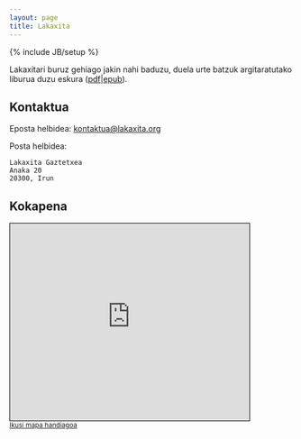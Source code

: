 ```yaml
---
layout: page
title: Lakaxita
---
```


{% include JB/setup %}

Lakaxitari buruz gehiago jakin nahi baduzu, duela urte batzuk argitaratutako
liburua duzu eskura ([pdf][pdf]|[epub][epub]).

[pdf]: {{ASSET_PATH}}book/lakaxita.pdf
[epub]: {{ASSET_PATH}}book/lakaxita.epub

Kontaktua
---------

Eposta helbidea: [kontaktua@lakaxita.org](mailto:kontaktua@lakaxita.org)

Posta helbidea:

    Lakaxita Gaztetxea
    Anaka 20
    20300, Irun

Kokapena
--------

<iframe width="425" height="350" frameborder="0" scrolling="no" marginheight="0" marginwidth="0" src="http://www.openstreetmap.org/export/embed.html?bbox=-1.8044587969779968%2C43.34015932821657%2C-1.8026402592658997%2C43.34148387222917&amp;layer=mapnik&amp;marker=43.34082062847113%2C-1.8035495281219482" style="border: 1px solid black"></iframe><br/><small><a href="http://www.openstreetmap.org/?mlat=43.34082&amp;mlon=-1.80355#map=19/43.34082/-1.80355">Ikusi mapa handiagoa</a></small>
